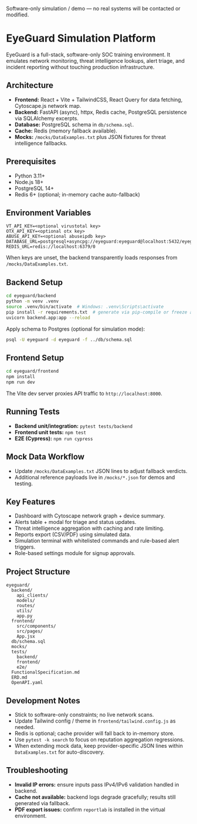 ﻿Software-only simulation / demo — no real systems will be contacted or modified.
# EyeGuard Simulation Platform

EyeGuard is a full-stack, software-only SOC training environment. It emulates network monitoring, threat intelligence lookups, alert triage, and incident reporting without touching production infrastructure.

## Architecture
- **Frontend:** React + Vite + TailwindCSS, React Query for data fetching, Cytoscape.js network map.
- **Backend:** FastAPI (async), httpx, Redis cache, PostgreSQL persistence via SQLAlchemy excerpts.
- **Database:** PostgreSQL schema in `db/schema.sql`.
- **Cache:** Redis (memory fallback available).
- **Mocks:** `/mocks/DataExamples.txt` plus JSON fixtures for threat intelligence fallbacks.

## Prerequisites
- Python 3.11+
- Node.js 18+
- PostgreSQL 14+
- Redis 6+ (optional; in-memory cache auto-fallback)

## Environment Variables
```
VT_API_KEY=<optional virustotal key>
OTX_API_KEY=<optional otx key>
ABUSE_API_KEY=<optional abuseipdb key>
DATABASE_URL=postgresql+asyncpg://eyeguard:eyeguard@localhost:5432/eyeguard
REDIS_URL=redis://localhost:6379/0
```
When keys are unset, the backend transparently loads responses from `/mocks/DataExamples.txt`.

## Backend Setup
```bash
cd eyeguard/backend
python -m venv .venv
source .venv/bin/activate  # Windows: .venv\Scripts\activate
pip install -r requirements.txt  # generate via pip-compile or freeze after development
uvicorn backend.app:app --reload
```
Apply schema to Postgres (optional for simulation mode):
```bash
psql -U eyeguard -d eyeguard -f ../db/schema.sql
```

## Frontend Setup
```bash
cd eyeguard/frontend
npm install
npm run dev
```
The Vite dev server proxies API traffic to `http://localhost:8000`.

## Running Tests
- **Backend unit/integration:** `pytest tests/backend`
- **Frontend unit tests:** `npm test`
- **E2E (Cypress):** `npm run cypress`

## Mock Data Workflow
- Update `/mocks/DataExamples.txt` JSON lines to adjust fallback verdicts.
- Additional reference payloads live in `/mocks/*.json` for demos and testing.

## Key Features
- Dashboard with Cytoscape network graph + device summary.
- Alerts table + modal for triage and status updates.
- Threat intelligence aggregation with caching and rate limiting.
- Reports export (CSV/PDF) using simulated data.
- Simulation terminal with whitelisted commands and rule-based alert triggers.
- Role-based settings module for signup approvals.

## Project Structure
```
eyeguard/
  backend/
    api_clients/
    models/
    routes/
    utils/
    app.py
  frontend/
    src/components/
    src/pages/
    App.jsx
  db/schema.sql
  mocks/
  tests/
    backend/
    frontend/
    e2e/
  FunctionalSpecification.md
  ERD.md
  OpenAPI.yaml
```

## Development Notes
- Stick to software-only constraints; no live network scans.
- Update Tailwind config / theme in `frontend/tailwind.config.js` as needed.
- Redis is optional; cache provider will fall back to in-memory store.
- Use `pytest -k search` to focus on reputation aggregation regressions.
- When extending mock data, keep provider-specific JSON lines within `DataExamples.txt` for auto-discovery.

## Troubleshooting
- **Invalid IP errors:** ensure inputs pass IPv4/IPv6 validation handled in backend.
- **Cache not available:** backend logs degrade gracefully; results still generated via fallback.
- **PDF export issues:** confirm `reportlab` is installed in the virtual environment.

